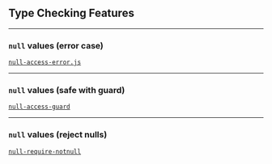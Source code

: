 ## Type Checking Features

---

### `null` values (error case)

[`null-access-error.js`](../../examples/closure-compiler/src/null-access-error.js)

---

### `null` values (safe with guard)

[`null-access-guard`](../../examples/closure-compiler/src/null-access-guard.js)

---

### `null` values (reject nulls)

[`null-require-notnull`](../../examples/closure-compiler/src/null-require-notnull.js)